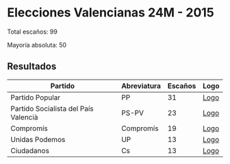 # Elecciones Valencianas 24M - 2015

Total escaños: 99

Mayoría absoluta: 50

## Resultados

| Partido | Abreviatura | Escaños | Logo |
| - | - | - | - |
| Partido Popular | PP | 31 | [Logo](https://github.com/playzzz/Pactos/blob/master/Logos/PP.jpg?raw=true)
| Partido Socialista del País Valencià | PS-PV | 23 | [Logo](https://github.com/playzzz/Pactos/blob/master/Logos/PSOE.jpg?raw=true)
| Compromís | Compromís | 19 | [Logo](https://github.com/playzzz/Pactos/blob/master/Logos/Compromís.jpg?raw=true)
| Unidas Podemos | UP | 13 | [Logo](https://github.com/playzzz/Pactos/blob/master/Logos/UP.jpg?raw=true)
| Ciudadanos | Cs | 13 | [Logo](https://github.com/playzzz/Pactos/blob/master/Logos/Cs.jpg?raw=true)
